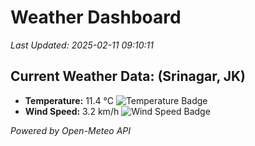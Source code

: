 
# Weather Dashboard

_Last Updated: 2025-02-11 09:10:11_

## Current Weather Data: (Srinagar, JK)
- **Temperature:** 11.4 °C ![Temperature Badge](https://img.shields.io/badge/Temperature-Low%20Temp-blue)
- **Wind Speed:** 3.2 km/h ![Wind Speed Badge](https://img.shields.io/badge/Wind%20Speed-Light%20Wind-blue)

*Powered by Open-Meteo API*
